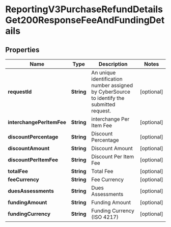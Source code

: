 
# ReportingV3PurchaseRefundDetailsGet200ResponseFeeAndFundingDetails

## Properties
Name | Type | Description | Notes
------------ | ------------- | ------------- | -------------
**requestId** | **String** | An unique identification number assigned by CyberSource to identify the submitted request. |  [optional]
**interchangePerItemFee** | **String** | interchange Per Item Fee |  [optional]
**discountPercentage** | **String** | Discount Percentage |  [optional]
**discountAmount** | **String** | Discount Amount |  [optional]
**discountPerItemFee** | **String** | Discount Per Item Fee |  [optional]
**totalFee** | **String** | Total Fee |  [optional]
**feeCurrency** | **String** | Fee Currency |  [optional]
**duesAssessments** | **String** | Dues Assessments |  [optional]
**fundingAmount** | **String** | Funding Amount |  [optional]
**fundingCurrency** | **String** | Funding Currency (ISO 4217) |  [optional]



